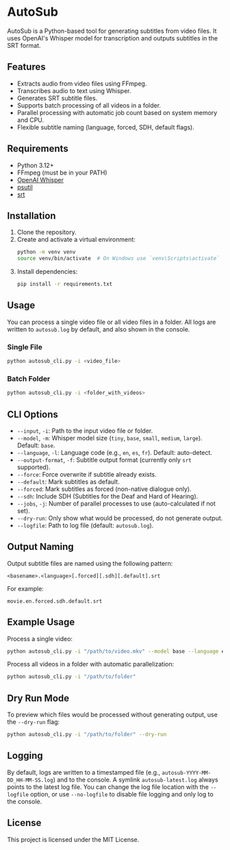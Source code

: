 # AutoSub

AutoSub is a Python-based tool for generating subtitles from video files. It uses OpenAI's Whisper model for transcription and outputs subtitles in the SRT format.

## Features
- Extracts audio from video files using FFmpeg.
- Transcribes audio to text using Whisper.
- Generates SRT subtitle files.
- Supports batch processing of all videos in a folder.
- Parallel processing with automatic job count based on system memory and CPU.
- Flexible subtitle naming (language, forced, SDH, default flags).

## Requirements
- Python 3.12+
- FFmpeg (must be in your PATH)
- [OpenAI Whisper](https://github.com/openai/whisper)
- [psutil](https://pypi.org/project/psutil/)
- [srt](https://pypi.org/project/srt/)

## Installation
1. Clone the repository.
2. Create and activate a virtual environment:
   ```bash
   python -m venv venv
   source venv/bin/activate  # On Windows use `venv\Scripts\activate`
   ```
3. Install dependencies:
   ```bash
   pip install -r requirements.txt
   ```

## Usage

You can process a single video file or all video files in a folder. All logs are written to `autosub.log` by default, and also shown in the console.

### Single File
```bash
python autosub_cli.py -i <video_file>
```

### Batch Folder
```bash
python autosub_cli.py -i <folder_with_videos>
```

## CLI Options

- `--input`, `-i`: Path to the input video file or folder.
- `--model`, `-m`: Whisper model size (`tiny`, `base`, `small`, `medium`, `large`). Default: `base`.
- `--language`, `-l`: Language code (e.g., `en`, `es`, `fr`). Default: auto-detect.
- `--output-format`, `-f`: Subtitle output format (currently only `srt` supported).
- `--force`: Force overwrite if subtitle already exists.
- `--default`: Mark subtitles as default.
- `--forced`: Mark subtitles as forced (non-native dialogue only).
- `--sdh`: Include SDH (Subtitles for the Deaf and Hard of Hearing).
- `--jobs`, `-j`: Number of parallel processes to use (auto-calculated if not set).
- `--dry-run`: Only show what would be processed, do not generate output.
- `--logfile`: Path to log file (default: `autosub.log`).

## Output Naming

Output subtitle files are named using the following pattern:
```
<basename>.<language>[.forced][.sdh][.default].srt
```
For example:
```
movie.en.forced.sdh.default.srt
```

## Example Usage

Process a single video:
```bash
python autosub_cli.py -i "/path/to/video.mkv" --model base --language en --forced --sdh
```

Process all videos in a folder with automatic parallelization:
```bash
python autosub_cli.py -i "/path/to/folder"
```

## Dry Run Mode

To preview which files would be processed without generating output, use the `--dry-run` flag:
```bash
python autosub_cli.py -i "/path/to/folder" --dry-run
```

## Logging

By default, logs are written to a timestamped file (e.g., `autosub-YYYY-MM-DD_HH-MM-SS.log`) and to the console. A symlink `autosub-latest.log` always points to the latest log file. You can change the log file location with the `--logfile` option, or use `--no-logfile` to disable file logging and only log to the console.

## License

This project is licensed under the MIT License.
